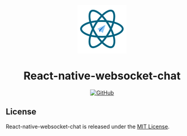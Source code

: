 <p align="center">
  <img src="./assets/logo.png" alt="react-native-websocket-chat logo" width="128" height="128">
  <h1 align="center">React-native-websocket-chat</h1>
</p>
<p align="center">
    <a aria-label="License" href="https://github.com/UrijHoruzij/react-native-websocket-chat/blob/master/LICENSE">
      <img alt="GitHub" src="https://img.shields.io/github/license/UrijHoruzij/react-native-websocket-chat?color=036280">
    </a>
  </p>

## License

React-native-websocket-chat is released under the [MIT License](https://github.com/UrijHoruzij/react-native-websocket-chat/blob/master/LICENSE).
